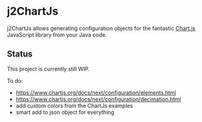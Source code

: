 # j2ChartJs

j2ChartJs allows generating configuration objects for the fantastic [Chart.js](http://www.chartjs.org/) JavaScript
library from your Java code.

## Status

This project is currently still WIP.

To do:

- https://www.chartjs.org/docs/next/configuration/elements.html
- https://www.chartjs.org/docs/next/configuration/decimation.html
- add custom colors from the ChartJs examples
- smart add to json object for everything